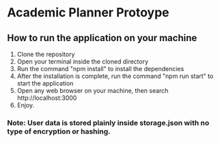 # Academic Planner Protoype

## How to run the application on your machine
1. Clone the repository
2. Open your terminal inside the cloned directory
3. Run the command "npm install" to install the dependencies
4. After the installation is complete, run the command "npm run start" to start the application
5. Open any web browser on your machine, then search http://localhost:3000
6. Enjoy.

### Note: User data is stored plainly inside storage.json with no type of encryption or hashing.
